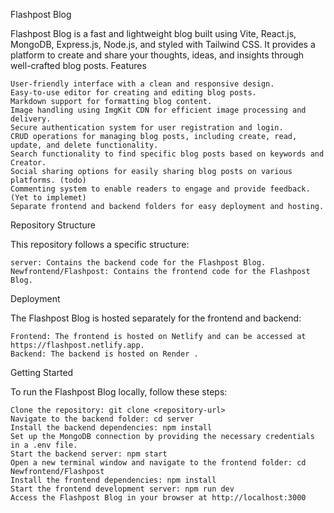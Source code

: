 Flashpost Blog

Flashpost Blog is a fast and lightweight blog built using Vite, React.js, MongoDB, Express.js, Node.js, and styled with Tailwind CSS. It provides a platform to create and share your thoughts, ideas, and insights through well-crafted blog posts.
Features

    User-friendly interface with a clean and responsive design.
    Easy-to-use editor for creating and editing blog posts.
    Markdown support for formatting blog content.
    Image handling using ImgKit CDN for efficient image processing and delivery.
    Secure authentication system for user registration and login.
    CRUD operations for managing blog posts, including create, read, update, and delete functionality.
    Search functionality to find specific blog posts based on keywords and Creator.
    Social sharing options for easily sharing blog posts on various platforms. (todo)
    Commenting system to enable readers to engage and provide feedback. (Yet to implemet)
    Separate frontend and backend folders for easy deployment and hosting.

Repository Structure

This repository follows a specific structure:

    server: Contains the backend code for the Flashpost Blog.
    Newfrontend/Flashpost: Contains the frontend code for the Flashpost Blog.

Deployment

The Flashpost Blog is hosted separately for the frontend and backend:

    Frontend: The frontend is hosted on Netlify and can be accessed at https://flashpost.netlify.app.
    Backend: The backend is hosted on Render .

Getting Started

To run the Flashpost Blog locally, follow these steps:

    Clone the repository: git clone <repository-url>
    Navigate to the backend folder: cd server
    Install the backend dependencies: npm install
    Set up the MongoDB connection by providing the necessary credentials in a .env file.
    Start the backend server: npm start
    Open a new terminal window and navigate to the frontend folder: cd Newfrontend/Flashpost
    Install the frontend dependencies: npm install
    Start the frontend development server: npm run dev
    Access the Flashpost Blog in your browser at http://localhost:3000
